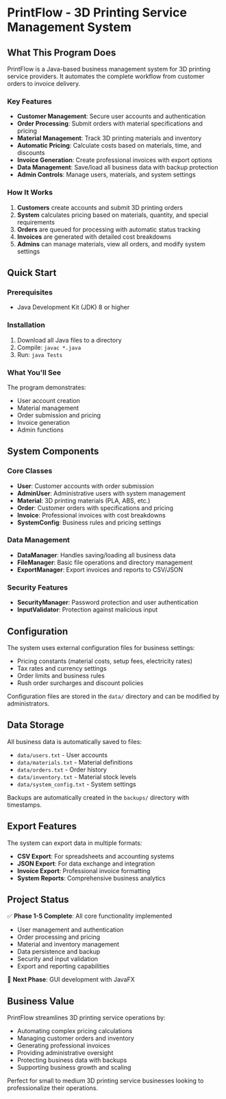 # PrintFlow - 3D Printing Service Management System

## What This Program Does

PrintFlow is a Java-based business management system for 3D printing service providers. It automates the complete workflow from customer orders to invoice delivery.

### Key Features
- **Customer Management**: Secure user accounts and authentication
- **Order Processing**: Submit orders with material specifications and pricing
- **Material Management**: Track 3D printing materials and inventory
- **Automatic Pricing**: Calculate costs based on materials, time, and discounts
- **Invoice Generation**: Create professional invoices with export options
- **Data Management**: Save/load all business data with backup protection
- **Admin Controls**: Manage users, materials, and system settings

### How It Works
1. **Customers** create accounts and submit 3D printing orders
2. **System** calculates pricing based on materials, quantity, and special requirements
3. **Orders** are queued for processing with automatic status tracking
4. **Invoices** are generated with detailed cost breakdowns
5. **Admins** can manage materials, view all orders, and modify system settings

## Quick Start

### Prerequisites
- Java Development Kit (JDK) 8 or higher

### Installation
1. Download all Java files to a directory
2. Compile: `javac *.java`
3. Run: `java Tests`

### What You'll See
The program demonstrates:
- User account creation
- Material management
- Order submission and pricing
- Invoice generation
- Admin functions

## System Components

### Core Classes
- **User**: Customer accounts with order submission
- **AdminUser**: Administrative users with system management
- **Material**: 3D printing materials (PLA, ABS, etc.)
- **Order**: Customer orders with specifications and pricing
- **Invoice**: Professional invoices with cost breakdowns
- **SystemConfig**: Business rules and pricing settings

### Data Management
- **DataManager**: Handles saving/loading all business data
- **FileManager**: Basic file operations and directory management
- **ExportManager**: Export invoices and reports to CSV/JSON

### Security Features
- **SecurityManager**: Password protection and user authentication
- **InputValidator**: Protection against malicious input

## Configuration

The system uses external configuration files for business settings:
- Pricing constants (material costs, setup fees, electricity rates)
- Tax rates and currency settings
- Order limits and business rules
- Rush order surcharges and discount policies

Configuration files are stored in the `data/` directory and can be modified by administrators.

## Data Storage

All business data is automatically saved to files:
- `data/users.txt` - User accounts
- `data/materials.txt` - Material definitions
- `data/orders.txt` - Order history
- `data/inventory.txt` - Material stock levels
- `data/system_config.txt` - System settings

Backups are automatically created in the `backups/` directory with timestamps.

## Export Features

The system can export data in multiple formats:
- **CSV Export**: For spreadsheets and accounting systems
- **JSON Export**: For data exchange and integration
- **Invoice Export**: Professional invoice formatting
- **System Reports**: Comprehensive business analytics

## Project Status

✅ **Phase 1-5 Complete**: All core functionality implemented
- User management and authentication
- Order processing and pricing
- Material and inventory management
- Data persistence and backup
- Security and input validation
- Export and reporting capabilities

🔄 **Next Phase**: GUI development with JavaFX

## Business Value

PrintFlow streamlines 3D printing service operations by:
- Automating complex pricing calculations
- Managing customer orders and inventory
- Generating professional invoices
- Providing administrative oversight
- Protecting business data with backups
- Supporting business growth and scaling

Perfect for small to medium 3D printing service businesses looking to professionalize their operations.
